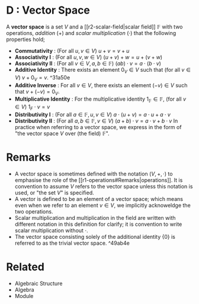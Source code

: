 # D : Vector Space
A **vector space** is a set $V$ and a [[r2-scalar-field|scalar field]] $\mathbb{F}$ with two operations, *addition* (+) and *scalar multiplication* ($\cdot$) that the following properties hold;
- **Commutativity** : (For all $u,v\in V$) $u+v=v+u$
- **Associativity I** : (For all $u,v,w\in V$) $(u+v)+w=u+(v+w)$
- **Associativity II** : (For all $v\in V, a,b\in\mathbb{F}$) $(ab)\cdot v=a\cdot(b\cdot v)$
- **Additive Identity** : There exists an element $0_V\in V$ such that (for all $v\in V$) $v+0_V=v$. ^31a50e
- **Additive Inverse** : For all $v\in V$, there exists an element $(-v)\in V$ such that $v+(-v)=0_V$.
- **Multiplicative Identity** : For the multiplicative identity $1_\mathbb{F}\in\mathbb{F}$, (for all $v\in V$) $1_F\cdot v=v$
- **Distributivity I** : (For all $a\in\mathbb{F}, u,v\in V$) $a\cdot(u+v)=a\cdot u+a\cdot v$
- **Distributivity II** : (For all $a,b\in\mathbb{F}, v\in V$) $(a+b)\cdot v=a\cdot v+b\cdot v$
In practice when referring to a vector space, we express in the form of "the vector space $V$ over (the field) $\mathbb{F}$".

# Remarks
- A vector space is sometimes defined with the notation $(V,+,\cdot)$ to emphasise the role of the [[r1-operations#Remarks|operations]]. It is convention to assume $V$ refers to the vector space unless this notation is used, or "the set $V$" is specified.
- A vector is defined to be an element of a vector space; which means even when we refer to an element $v\in V$, we implicitly acknoweldge the two operations.
- Scalar multiplication and multiplication in the field are written with different notation in this definition for clarify; it is convention to write scalar multiplication without $\cdot$.
- The vector space consisting solely of the additional identity $\{0\}$ is referred to as the trivial vector space. ^49ab4e
# Related
- Algebraic Structure
- Algebra
- Module